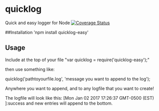 # quicklog
Quick and easy logger for Node
[![Coverage Status](https://coveralls.io/repos/github/bevinh/quicklog/badge.svg?branch=master)](https://coveralls.io/github/bevinh/quicklog?branch=master)

##Installation
'npm install quicklog-easy'

## Usage
Include at the top of your file "var quicklog = require('quicklog-easy');"

then use something like:

quicklog('pathtoyourfile.log', 'message you want to append to the log');

Anywhere you want to append, and to any logfile that you want to create!


The logfile will look like this: [Mon Jan 02 2017 17:26:37 GMT-0500 (EST) ]:success
and new entries will append to the bottom.